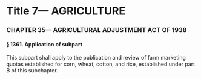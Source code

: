 
# Title 7— AGRICULTURE
### CHAPTER 35— AGRICULTURAL ADJUSTMENT ACT OF 1938
#### § 1361. Application of subpart

This subpart shall apply to the publication and review of farm marketing quotas established for corn, wheat, cotton, and rice, established under part B of this subchapter.
